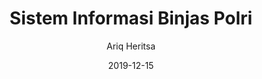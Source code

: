 ---
title: Sistem Informasi Binjas Polri
author: Ariq Heritsa
date: 2019-12-15
link: https://github.com/Heritsam/binjas_polri
image: projects/binjas-polri.png
---